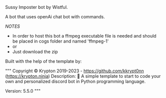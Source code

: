 Sussy Imposter bot by Wistful.

A bot that uses openAi chat bot with commands.

*NOTES*

- In order to host this bot a ffmpeg executable file is needed and should be placed in cogs folder and named 'ffmpeg-1'
- or
- Just download the zip

Built with the help of the template by:

"""
Copyright © Krypton 2019-2023 - https://github.com/kkrypt0nn (https://krypton.ninja)
Description:
🐍 A simple template to start to code your own and personalized discord bot in Python programming language.

Version: 5.5.0
"""
